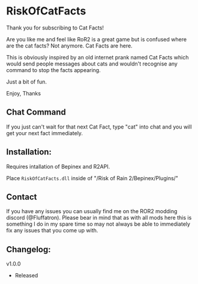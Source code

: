 # RiskOfCatFacts

Thank you for subscribing to Cat Facts!

Are you like me and feel like RoR2 is a great game but is confused where are the cat facts? Not anymore. Cat Facts are here.

This is obviously inspired by an old internet prank named Cat Facts which would send people messages about cats and wouldn't recognise any command to stop the facts appearing.

Just a bit of fun.

Enjoy,
Thanks

## Chat Command

If you just can't wait for that next Cat Fact, type "cat" into chat and you will get your next fact immediately.

## Installation:

Requires intallation of Bepinex and R2API. 

Place `RiskOfCatFacts.dll` inside of "/Risk of Rain 2/Bepinex/Plugins/"

## Contact

If you have any issues you can usually find me on the ROR2 modding discord (@Fluffatron). Please bear in mind that as with all mods here this is something I do in my spare time so may not always be able to immediately fix any issues that you come up with. 

## Changelog:

v1.0.0
- Released

